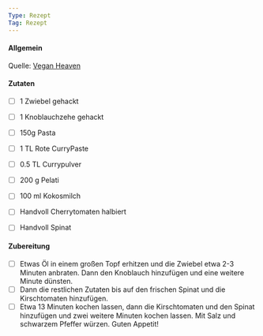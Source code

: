 ```yaml
---
Type: Rezept
Tag: Rezept
---
```


#### Allgemein
Quelle: [Vegan Heaven](https://veganheaven.org/recipe/vegan-one-pot-pasta-spinach-tomatoes/#wprm-recipe-container-7907)

#### Zutaten
- [ ] 1 Zwiebel gehackt
- [ ] 1 Knoblauchzehe gehackt
- [ ] 150g Pasta
- [ ] 1 TL Rote CurryPaste
- [ ] 0.5 TL Currypulver
- [ ] 200 g Pelati
- [ ] 100 ml Kokosmilch
- [ ] Handvoll Cherrytomaten halbiert
- [ ] Handvoll Spinat


#### Zubereitung
- [ ] Etwas Öl in einem großen Topf erhitzen und die Zwiebel etwa 2-3 Minuten anbraten. Dann den Knoblauch hinzufügen und eine weitere Minute dünsten.
- [ ] Dann die restlichen Zutaten bis auf den frischen Spinat und die Kirschtomaten hinzufügen.
- [ ] Etwa 13 Minuten kochen lassen, dann die Kirschtomaten und den Spinat hinzufügen und zwei weitere Minuten kochen lassen. Mit Salz und schwarzem Pfeffer würzen. Guten Appetit! 